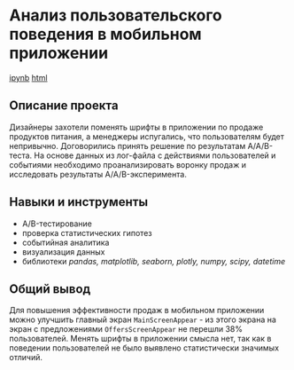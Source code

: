 # Анализ пользовательского поведения в мобильном приложении
[ipynb](https://github.com/snn34/Portfolio/blob/main/AAB%20testing/AAB_IPYNB.ipynb "Открыть проект в формате jupiter notebook") [html](https://github.com/snn34/Portfolio/raw/main/AAB%20testing/AAB_HTML.html "Необходимо скачать эту ссылку на html-файл через функцию браузера 'Сохранить ссылку как...'")
## Описание проекта
Дизайнеры захотели поменять шрифты в приложении по продаже продуктов питания, а менеджеры испугались, что пользователям будет непривычно. Договорились принять решение по результатам A/A/B-теста. На основе данных из лог-файла с действиями пользователей и событиями необходимо проанализировать воронку продаж и исследовать результаты A/A/B-эксперимента.

## Навыки и инструменты
- A/B-тестирование
- проверка статистических гипотез
- событийная аналитика
- визуализация данных
- библиотеки *pandas, matplotlib, seaborn, plotly, numpy, scipy, datetime*

## Общий вывод
Для повышения эффективности продаж в мобильном приложении можно улучшить главный экран `MainScreenAppear`  - из этого экрана на экран с предложениями `OffersScreenAppear` не перешли 38% пользователей. Менять шрифты в приложении смысла нет, так как в поведении пользователей не было выявлено статистически значимых отличий.
